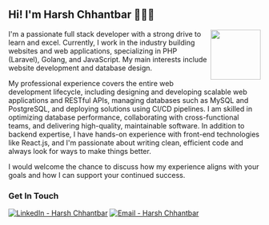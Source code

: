 
## Hi! I'm Harsh Chhantbar 🙋🏻‍♂️
<img align="right" src="https://media.giphy.com/media/H7AmqyARFEc7S1Smtl/giphy.gif" width="100">

I'm a passionate full stack developer with a strong drive to learn and excel. Currently, I work in the industry building websites and web applications, specializing in PHP (Laravel), Golang, and JavaScript. My main interests include website development and database design. 

My professional experience covers the entire web development lifecycle, including designing and developing scalable web applications and RESTful APIs, managing databases such as MySQL and PostgreSQL, and deploying solutions using CI/CD pipelines. I am skilled in optimizing database performance, collaborating with cross-functional teams, and delivering high-quality, maintainable software. In addition to backend expertise, I have hands-on experience with front-end technologies like React.js, and I'm passionate about writing clean, efficient code and always look for ways to make things better.

I would welcome the chance to discuss how my experience aligns with your goals and how I can support your continued success.

### Get In Touch

[![LinkedIn - Harsh Chhantbar](https://img.icons8.com/fluent/96/000000/linkedin.png)](https://www.linkedin.com/in/harsh-chhantbar)
[![Email - Harsh Chhantbar](https://img.icons8.com/cute-clipart/64/000000/upload-mail.png)](mailto:hchhatbar86@gmail.com)